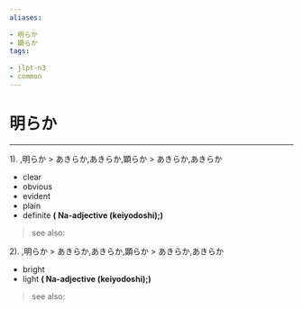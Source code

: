 ```yaml
---
aliases:
    
- 明らか
- 顕らか
tags:
    
- jlpt-n3
- common
---
```


# 明らか
---
1).
,明らか > あきらか,あきらか,顕らか > あきらか,あきらか

- clear
- obvious
- evident
- plain
- definite
**( Na-adjective (keiyodoshi);)**
> see also: 
            
2).
,明らか > あきらか,あきらか,顕らか > あきらか,あきらか

- bright
- light
**( Na-adjective (keiyodoshi);)**
> see also: 
            